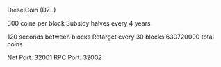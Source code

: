 DieselCoin (DZL)

300 coins per block
Subsidy halves every 4 years

120 seconds between blocks
Retarget every 30 blocks
630720000 total coins

Net Port: 32001
RPC Port: 32002